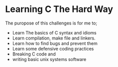 # Learning C The Hard Way
The puropose of this challenges is for me to;
- Learn The basics of C syntax and idioms
- Learn compilation, make file and linkers.
- Learn how to find bugs and prevent them
- Learn some defensive coding practices
- Breaking C code and 
- writing basic unix systems software